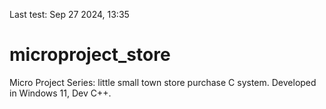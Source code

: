 
Last test: Sep 27 2024, 13:35

# microproject_store
Micro Project Series: little small town store purchase C system. Developed in Windows 11, Dev C++.
